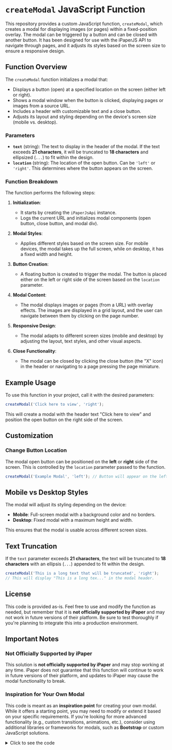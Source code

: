 # `createModal` JavaScript Function

This repository provides a custom JavaScript function, `createModal`, which creates a modal for displaying images (or pages) within a fixed-position overlay. The modal can be triggered by a button and can be closed with another button. It has been designed for use with the iPaperJS API to navigate through pages, and it adjusts its styles based on the screen size to ensure a responsive design.

## Function Overview

The `createModal` function initializes a modal that:
- Displays a button (open) at a specified location on the screen (either left or right).
- Shows a modal window when the button is clicked, displaying pages or images from a source URL.
- Includes a header with customizable text and a close button.
- Adjusts its layout and styling depending on the device's screen size (mobile vs. desktop).

### Parameters
- **`text`** (string): The text to display in the header of the modal. If the text exceeds **21 characters**, it will be truncated to **18 characters** and ellipsized (`...`) to fit within the design.
- **`location`** (string): The location of the open button. Can be `'left'` or `'right'`. This determines where the button appears on the screen.

### Function Breakdown

The function performs the following steps:

1. **Initialization**:
   - It starts by creating the `iPaperJsApi` instance.
   - Logs the current URL and initializes modal components (open button, close button, and modal div).
   
2. **Modal Styles**:
   - Applies different styles based on the screen size. For mobile devices, the modal takes up the full screen, while on desktop, it has a fixed width and height.
   
3. **Button Creation**:
   - A floating button is created to trigger the modal. The button is placed either on the left or right side of the screen based on the `location` parameter.
   
4. **Modal Content**:
   - The modal displays images or pages (from a URL) with overlay effects. The images are displayed in a grid layout, and the user can navigate between them by clicking on the page number.
   
5. **Responsive Design**:
   - The modal adapts to different screen sizes (mobile and desktop) by adjusting the layout, text styles, and other visual aspects.
   
6. **Close Functionality**:
   - The modal can be closed by clicking the close button (the "X" icon) in the header or navigating to a page pressing the page miniature.

## Example Usage

To use this function in your project, call it with the desired parameters:

```javascript
createModal('Click here to view', 'right');
```

This will create a modal with the header text "Click here to view" and position the open button on the right side of the screen.

## Customization

### Change Button Location
The modal open button can be positioned on the **left** or **right** side of the screen. This is controlled by the `location` parameter passed to the function.

```javascript
createModal('Example Modal', 'left'); // Button will appear on the left side
```

## Mobile vs Desktop Styles
The modal will adjust its styling depending on the device:

- **Mobile**: Full-screen modal with a background color and no borders.
- **Desktop**: Fixed modal with a maximum height and width.

This ensures that the modal is usable across different screen sizes.

## Text Truncation
If the `text` parameter exceeds **21 characters**, the text will be truncated to **18 characters** with an ellipsis (`...`) appended to fit within the design.

```javascript
createModal('This is a long text that will be truncated', 'right');
// This will display "This is a long tex..." in the modal header.
```

## License
This code is provided as-is. Feel free to use and modify the function as needed, but remember that it is **not officially supported by iPaper** and may not work in future versions of their platform. Be sure to test thoroughly if you're planning to integrate this into a production environment.

## Important Notes

### Not Officially Supported by iPaper
This solution is **not officially supported by iPaper** and may stop working at any time. iPaper does not guarantee that this function will continue to work in future versions of their platform, and updates to iPaper may cause the modal functionality to break.

### Inspiration for Your Own Modal
This code is meant as an **inspiration point** for creating your own modal. While it offers a starting point, you may need to modify or extend it based on your specific requirements. If you're looking for more advanced functionality (e.g., custom transitions, animations, etc.), consider using additional libraries or frameworks for modals, such as **Bootstrap** or custom JavaScript solutions.


<details>
<summary>Click to see the code</summary>

```JavaScript
function createModal(text, location) {
  const sanitizedLocation = location.toLowerCase(); // Ensure lowercase for comparison
  
  // Initialize iPaperJsApi and show information when ready
  (function () {
    const instance = iPaperJsApi(3); // Your existing code to initialize iPaperJsApi
    console.log(instance);

    // Log the current URL
    const currentUrl = window.location.href.split('?')[0];
    console.log("Current URL:", currentUrl);

    // Create variables for modal elements
    let imageDiv, openButton, closeButton;

    // Function to apply styles based on screen size and orientation
    function applyModalStyles(imageDiv) {
      const isMobile = window.matchMedia("(max-width: 992px)").matches;

      // Base styles for modal
      imageDiv.style.position = 'fixed';
      imageDiv.style.zIndex = '1000';
      imageDiv.style.top = '0';
      imageDiv.style.left = '0';
      imageDiv.style.flexDirection = 'column';  // Ensures flex column direction

      if (isMobile) {
        // Mobile: height 100% and max height 100%
        imageDiv.style.backgroundColor = '#fcfcfc';
        imageDiv.style.borderRadius = '0';
        imageDiv.style.border = 'none';
        imageDiv.style.width = '100%';
        imageDiv.style.height = '100%';
        imageDiv.style.maxHeight = '100%';
        imageDiv.style.transform = 'none';
      } else {
        // Desktop: height auto and max height calc(100% - 90px)
        imageDiv.style.backgroundColor = '#fcfcfc';
        imageDiv.style.borderRadius = '4px';
        imageDiv.style.border = '1px solid #c7c4c4';
        imageDiv.style.width = '350px';
        imageDiv.style.height = 'auto';
        imageDiv.style.maxHeight = 'calc(100% - 90px)';
        
        // Set position based on location
        if (sanitizedLocation === 'left') {
          imageDiv.style.transform = 'translate(20px, calc(100vh - 100% - 20px))';
        } else {
          imageDiv.style.transform = 'translate(calc(100vw - 370px), calc(100vh - 100% - 20px))';
        }
      }
    }

    function applyHeaderStyles() {
      const isMobile = window.matchMedia("(max-width: 992px)").matches;
      const headerContainer = document.querySelector(".headerContainer");
      const header = document.querySelector(".header");
      const closeIcon = document.querySelector(".closeIcon");

      if (headerContainer !== null && header !== null && closeIcon !== null) {
        if (isMobile) {
          headerContainer.style.backgroundColor = '#555';
          header.style.marginLeft = '20px';
          header.style.color = 'white';
          header.style.textAlign = 'center';
          closeIcon.style.filter = 'brightness(0) saturate(100%) invert(91%) sepia(91%) saturate(29%) hue-rotate(250deg) brightness(107%) contrast(100%)';
        } else {
          headerContainer.style.backgroundColor = 'transparent';
          header.style.marginLeft = '0px';
          header.style.color = '#4a4a4a';
          header.style.textAlign = 'left';
          closeIcon.style.filter = 'brightness(0) saturate(100%) invert(26%) sepia(0%) saturate(3068%) hue-rotate(136deg) brightness(92%) contrast(82%)';
        }
      }
    }

    instance.paging.getState((result) => {
      const totalPages = result.totalPages;
      const startsWithSpread = result.spreads[0].length === 2;

      // Truncate the text based on its length
      let displayText = text;
      if (!text) {
        displayText = ''; // If text is empty, show empty string
      } else if (text.length > 21) {
        displayText = text.substring(0, 18) + '...'; // Truncate and add ellipsis if longer than 21
      }
      
      // Create open button
      openButton = document.createElement('button');
      openButton.style.position = 'fixed';
      openButton.style[ sanitizedLocation === 'left' ? 'left' : 'right' ] = '8px';
      openButton.style.bottom = '100px';
      openButton.style.zIndex = '1000';
      openButton.style.width = '44px';
      openButton.style.height = '44px';
      openButton.style.borderRadius = '50%';
      openButton.style.backgroundColor = '#303940';
      openButton.style.border = 'none';
      openButton.style.display = 'flex';
      openButton.style.alignItems = 'center';
      openButton.style.justifyContent = 'center';
      openButton.style.cursor = 'pointer';

      const openIcon = document.createElement('img');
      openIcon.src = 'https://viewer.ipaper.io/ViewFile1937930.svg';
      openIcon.alt = 'Open';
      openIcon.style.width = '24px';
      openIcon.style.height = '24px';
      openIcon.style.filter = 'brightness(0) saturate(100%) invert(100%)';
      openButton.appendChild(openIcon);
      document.body.appendChild(openButton);

      imageDiv = document.createElement('div');
      imageDiv.style.position = 'fixed';
      imageDiv.style.display = 'none';
      imageDiv.style.zIndex = '1000';
      applyModalStyles(imageDiv);
      document.body.appendChild(imageDiv);

      const headerContainer = document.createElement('div');
      headerContainer.classList.add("headerContainer");
      headerContainer.style.display = 'flex';
      headerContainer.style.justifyContent = 'space-between';
      headerContainer.style.alignItems = 'center';
      headerContainer.style.padding = '10px';
      headerContainer.style.borderBottom = '1px solid #c7c4c4';
      imageDiv.appendChild(headerContainer);

      const header = document.createElement('h2');
      header.textContent = displayText; // Use the truncated text
      header.classList.add("header");
      header.style.margin = '0';
      header.style.fontFamily = 'Verdana, Arial, Sans-Serif';
      header.style.fontWeight = '300';
      header.style.fontSize = '16px';
      header.style.color = 'black';
      header.style.width = 'calc(100% - 40px)';
      headerContainer.appendChild(header);

      closeButton = document.createElement('button');
      closeButton.style.border = 'none';
      closeButton.style.background = 'none';
      closeButton.style.cursor = 'pointer';
      closeButton.style.padding = '0';
      closeButton.style.transition = 'filter 0.3s ease-in';

      const closeIcon = document.createElement('img');
      closeIcon.src = 'https://viewer.ipaper.io/ViewFile1937923.svg';
      closeIcon.alt = 'Close';
      closeIcon.classList.add("closeIcon");
      closeIcon.style.width = '20px';
      closeIcon.style.height = '20px';

      closeButton.appendChild(closeIcon);
      headerContainer.appendChild(closeButton);

      const contentArea = document.createElement('div');
      contentArea.style.overflowY = 'scroll';
      contentArea.style.height = '100%'; // Body div now has height 100%
      contentArea.style.display = 'grid';
      contentArea.style.gridTemplateColumns = 'repeat(2, 1fr)';
      contentArea.style.rowGap = '10px';
      contentArea.style.padding = '10px';
      contentArea.style.boxSizing = 'border-box';
      imageDiv.appendChild(contentArea);

      if (!startsWithSpread) {
        const emptyCell = document.createElement('div');
        emptyCell.style.height = '50px';
        contentArea.appendChild(emptyCell);
      }

      for (let pageNum = 1; pageNum <= totalPages; pageNum++) {
        const btn = document.createElement('button');
        btn.style.width = '100%';
        btn.style.height = '100%';
        btn.style.padding = '0';
        btn.style.border = 'none';
        btn.style.background = 'transparent';
        btn.style.cursor = 'pointer';
        btn.style.position = 'relative'; // To position the overlay within the button
        
        btn.onclick = () => {
          instance.paging.goToPage(pageNum);
          closeModal();
        };

        // Create the image container (this div will hold the image and the overlay)
        const imgContainer = document.createElement('div');
        imgContainer.style.position = 'relative';
        imgContainer.style.width = '100%';
        imgContainer.style.height = 'auto'; // Let the height adjust based on the image's aspect ratio
        
        // Image element
        const img = document.createElement('img');
        img.src = `${currentUrl}Image.ashx?PageNumber=${pageNum}&ImageType=Normal`;
        img.style.width = '100%';
        img.style.height = 'auto'; // Maintain the aspect ratio
        
        // Overlay div (hidden by default)
        const overlay = document.createElement('div');
        overlay.style.position = 'absolute';
        overlay.style.top = '0';
        overlay.style.left = '0';
        overlay.style.width = '100%';
        overlay.style.height = '100%';
        overlay.style.backgroundColor = 'rgba(0, 0, 0, 0.4)';
        overlay.style.opacity = '0'; // Hidden by default
        overlay.style.transition = 'opacity 0.3s ease'; // Smooth transition for hover effect
        
        // Show the overlay when the button is hovered
        btn.addEventListener('mouseenter', () => {
          overlay.style.opacity = '1'; // Show the overlay on hover
        });
        btn.addEventListener('mouseleave', () => {
          overlay.style.opacity = '0'; // Hide the overlay when hover ends
        });
        
        imgContainer.appendChild(overlay);
        imgContainer.appendChild(img);
        btn.appendChild(imgContainer);
      
        // Page number container below the image
        const pageNumberDiv = document.createElement('div');
        pageNumberDiv.style.width = '100%';
        pageNumberDiv.style.height = '24px';
        pageNumberDiv.style.display = 'flex';
        pageNumberDiv.style.justifyContent = 'center';
        pageNumberDiv.style.alignItems = 'center';
      
        const pageNumberText = document.createElement('p');
        pageNumberText.textContent = pageNum;
        pageNumberText.style.fontSize = '12px';
        pageNumberText.style.margin = '0';
        pageNumberText.style.color = '#000';
        
        pageNumberDiv.appendChild(pageNumberText);
        btn.appendChild(pageNumberDiv);
      
        contentArea.appendChild(btn);
      }
      
      openButton.onclick = () => {
        openButton.style.display = 'none';
        imageDiv.style.display = 'flex';
      };

      closeButton.onclick = () => {
        closeModal();
      };

      function closeModal() {
        imageDiv.style.display = 'none';
        openButton.style.display = 'block';
      }

      applyModalStyles(imageDiv);
      applyHeaderStyles();

      window.addEventListener('resize', () => {
        applyModalStyles(imageDiv);
        applyHeaderStyles();
      });
    });
  })();
}



```

</details> 
